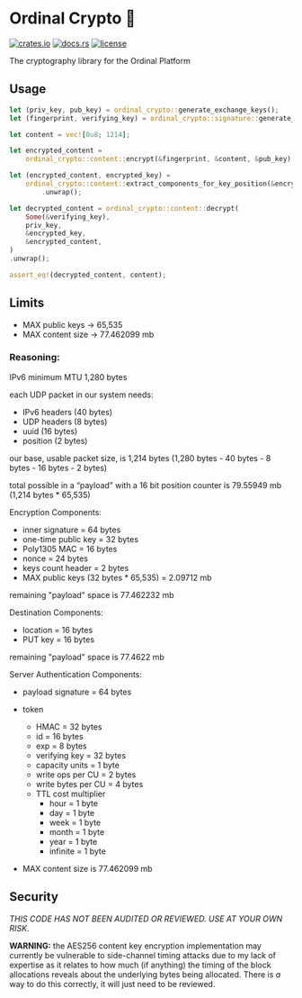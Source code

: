 # Ordinal Crypto 🔐

[![crates.io](https://img.shields.io/crates/v/ordinal_crypto.svg)](https://crates.io/crates/ordinal_crypto)
[![docs.rs](https://docs.rs/ordinal_crypto/badge.svg)](https://docs.rs/crate/ordinal_crypto/)
[![license](https://img.shields.io/github/license/ordinarylabs/ordinal-crypto.svg)](https://github.com/ordinarylabs/ordinal-crypto/blob/main/LICENSE)

The cryptography library for the Ordinal Platform

## Usage

```rust
let (priv_key, pub_key) = ordinal_crypto::generate_exchange_keys();
let (fingerprint, verifying_key) = ordinal_crypto::signature::generate_fingerprint();

let content = vec![0u8; 1214];

let encrypted_content =
    ordinal_crypto::content::encrypt(&fingerprint, &content, &pub_key).unwrap();

let (encrypted_content, encrypted_key) =
    ordinal_crypto::content::extract_components_for_key_position(&encrypted_content, 0)
        .unwrap();

let decrypted_content = ordinal_crypto::content::decrypt(
    Some(&verifying_key),
    priv_key,
    &encrypted_key,
    &encrypted_content,
)
.unwrap();

assert_eq!(decrypted_content, content);
```

## Limits

- MAX public keys -> 65,535
- MAX content size -> 77.462099 mb

### Reasoning:

IPv6 minimum MTU 1,280 bytes

each UDP packet in our system needs:
- IPv6 headers (40 bytes)
- UDP headers (8 bytes)
- uuid (16 bytes)
- position (2 bytes)

our base, usable packet size, is 1,214 bytes (1,280 bytes - 40 bytes - 8 bytes - 16 bytes - 2 bytes)

total possible in a “payload” with a 16 bit position counter is 79.55949 mb (1,214 bytes * 65,535)

Encryption Components:
- inner signature = 64 bytes
- one-time public key = 32 bytes
- Poly1305 MAC = 16 bytes
- nonce = 24 bytes
- keys count header = 2 bytes
- MAX public keys (32 bytes * 65,535) = 2.09712 mb

remaining "payload" space is 77.462232 mb

Destination Components:
- location = 16 bytes
- PUT key = 16 bytes

remaining "payload" space is 77.4622 mb

Server Authentication Components:
- payload signature = 64 bytes
- token
    - HMAC = 32 bytes
    - id = 16 bytes
    - exp = 8 bytes
    - verifying key = 32 bytes
    - capacity units = 1 byte
    - write ops per CU = 2 bytes
    - write bytes per CU = 4 bytes
    - TTL cost multiplier
        - hour = 1 byte
        - day = 1 byte
        - week = 1 byte
        - month = 1 byte
        - year = 1 byte
        - infinite = 1 byte

- MAX content size is 77.462099 mb

## Security

*THIS CODE HAS NOT BEEN AUDITED OR REVIEWED. USE AT YOUR OWN RISK.*

**WARNING:** the AES256 content key encryption implementation may currently be vulnerable to side-channel
timing attacks due to my lack of expertise as it relates to how much (if anything) the timing of the block
allocations reveals about the underlying bytes being allocated. There is *a* way to do this
correctly, it will just need to be reviewed.
